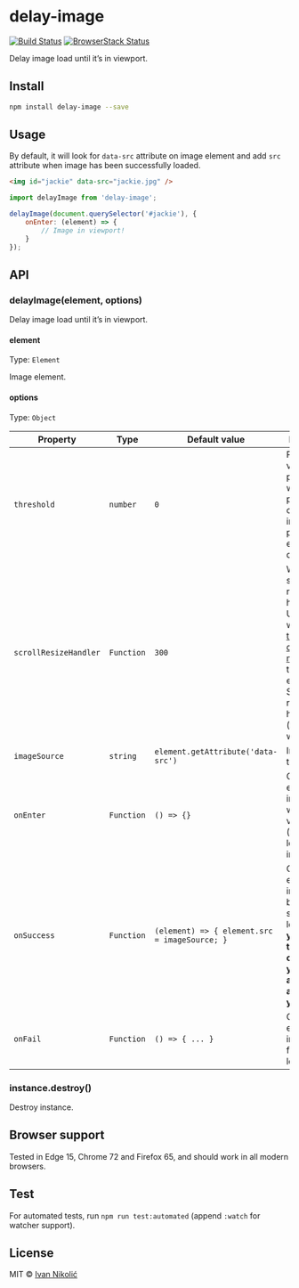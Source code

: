 # delay-image

[![Build Status][ci-img]][ci]
[![BrowserStack Status][browserstack-img]][browserstack]

Delay image load until it’s in viewport.

## Install

```sh
npm install delay-image --save
```

## Usage

By default, it will look for `data-src` attribute on image element and add `src`
attribute when image has been successfully loaded.

```html
<img id="jackie" data-src="jackie.jpg" />
```

```js
import delayImage from 'delay-image';

delayImage(document.querySelector('#jackie'), {
	onEnter: (element) => {
		// Image in viewport!
	}
});
```

## API

### delayImage(element, options)

Delay image load until it’s in viewport.

#### element

Type: `Element`

Image element.

#### options

Type: `Object`

| Property              | Type       | Default value                                 | Description                                                                                                                                                                                                                                          |
| --------------------- | ---------- | --------------------------------------------- | ---------------------------------------------------------------------------------------------------------------------------------------------------------------------------------------------------------------------------------------------------- |
| `threshold`           | `number`   | `0`                                           | Positive value in pixels which will signal plugin to check for image presence earlier in document.                                                                                                                                                   |
| `scrollResizeHandler` | `Function` | `300`                                         | Window scroll and resize event handler. Useful if you want to use [throttle or debounce methods](https://github.com/niksy/element-within-viewport#throttle-debounce-scroll-resize) on those events. Should return new handler (original or wrapped). |
| `imageSource`         | `string`   | `element.getAttribute('data-src')`            | Image URL to load.                                                                                                                                                                                                                                   |
| `onEnter`             | `Function` | `() => {}`                                    | Callback to execute if image is within viewport (useful for loader initialization).                                                                                                                                                                  |
| `onSuccess`           | `Function` | `(element) => { element.src = imageSource; }` | Callback to execute if image has been successfully loaded. **If you define this callback, you need to add `src` attribute yourself.**                                                                                                                |
| `onFail`              | `Function` | `() => { ... }`                               | Callback to execute if image has failed to load.                                                                                                                                                                                                     |

### instance.destroy()

Destroy instance.

## Browser support

Tested in Edge 15, Chrome 72 and Firefox 65, and should work in all modern
browsers.

## Test

For automated tests, run `npm run test:automated` (append `:watch` for watcher
support).

## License

MIT © [Ivan Nikolić](http://ivannikolic.com)

<!-- prettier-ignore-start -->

[ci]: https://travis-ci.com/niksy/delay-image
[ci-img]: https://travis-ci.com/niksy/delay-image.svg?branch=master
[browserstack]: https://www.browserstack.com/
[browserstack-img]: https://www.browserstack.com/automate/badge.svg?badge_key=Mko4TDFSTXgxUVpsTTF0TGozMWVzLzV5clB3ZXQxZm1yc1NYdE5KdG5BVT0tLWdJRy9DQktNSmozSjlsSXE0RjkvTGc9PQ==--589d59d7ed51a7d2bf3f198127c7ef149a2ad1a2

<!-- prettier-ignore-end -->
